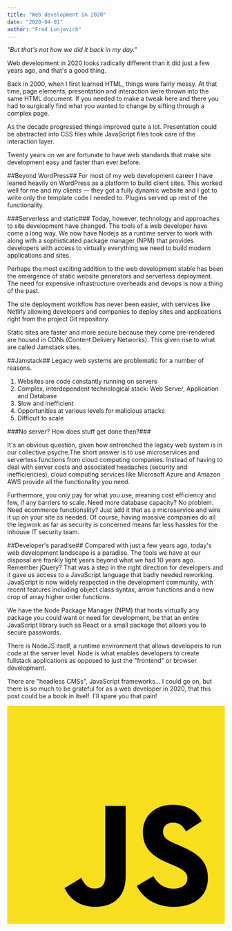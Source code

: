 ```yaml
---
title: "Web development in 2020"
date: "2020-04-01"
author: "Fred Lunjevich"
---
```


_"But that's not how we did it back in my day."_

Web development in 2020 looks radically different than it did just a few years ago, and that's a good thing.

Back in 2000, when I first learned HTML, things were fairly messy. At that time, page elements, presentation and interaction were thrown into the same HTML document. If you needed to make a tweak here and there you had to surgically find what you wanted to change by sifting through a complex page.

As the decade progressed things improved quite a lot. Presentation could be abstracted into CSS files while JavaScript files took care of the interaction layer.

Twenty years on we are fortunate to have web standards that make site development easy and faster than ever before.

##Beyond WordPress##
For most of my web development career I have leaned heavily on WordPress as a platform to build client sites. This worked well for me and my clients — they got a fully dynamic website and I got to write only the template code I needed to. Plugins served up rest of the functionality.

###Serverless and static###
Today, however, technology and approaches to site development have changed. The tools of a web developer have come a long way. We now have Nodejs as a runtime server to work with along with a sophisticated package manager (NPM) that provides developers with access to virtually everything we need to build modern applications and sites.

Perhaps the most exciting addition to the web development stable has been the emergence of static website generators and serverless deployment. The need for expensive infrastructure overheads and devops is now a thing of the past.

The site deployment workflow has never been easier, with services like Netlify allowing developers and companies to deploy sites and applications right from the project Git repository.

Static sites are faster and more secure because they come pre-rendered are housed in CDNs (Content Delivery Networks). This given rise to what are called Jamstack sites.

##Jamstack##
Legacy web systems are problematic for a number of reasons.

1. Websites are code constantly running on servers
1. Complex, interdependent technological stack: Web Server, Application and Database
1. Slow and inefficient
1. Opportunities at various levels for malicious attacks
1. Difficult to scale

###No server? How does stuff get done then?###

It's an obvious question, given how entrenched the legacy web system is in our collective psyche.The short answer is to use microservices and serverless functions from cloud computing companies. Instead of having to deal with server costs and associated headaches (security and inefficiencies), cloud computing services like Microsoft Azure and Amazon AWS provide all the functionality you need.

Furthermore, you only pay for what you use, meaning cost efficiency and few, if any barriers to scale. Need more database capacity? No problem. Need ecommerce functionality? Just add it that as a microservice and wire it up on your site as needed. Of course, having massive companies do all the legwork as far as security is concerned means far less hassles for the inhouse IT security team.

##Developer's paradise##
Compared with just a few years ago, today's web development landscape is a paradise. The tools we have at our disposal are frankly light years beyond what we had 10 years ago. Remember jQuery? That was a step in the right direction for developers and it gave us access to a JavaScript language that badly needed reworking. JavaScript is now widely respected in the development community, with recent features including object class syntax, arrow functions and a new crop of array higher order functions.

We have the Node Package Manager (NPM) that hosts virtually any package you could want or need for development, be that an entire JavaScript library such as React or a small package that allows you to secure passwords.

There is NodeJS itself, a runtime environment that allows developers to run code at the server level. Node is what enables developers to create fullstack applications as opposed to just the "frontend" or browser development.

There are "headless CMSs", JavaScript frameworks... I could go on, but there is so much to be grateful for as a web developer in 2020, that this post could be a book in itself. I'll spare you that pain!

![Cool](./javascript_logo.svg.png)

